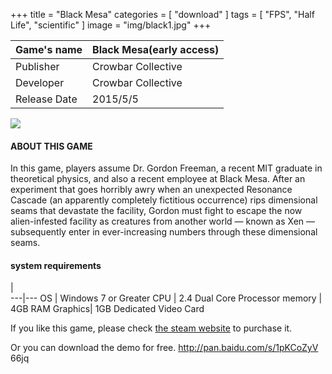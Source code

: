 +++
title = "Black Mesa"
categories = [ "download" ]
tags = [ "FPS", "Half Life", "scientific" ]
image = "img/black1.jpg"
+++

Game's name  |   Black Mesa(early access)
---|---
Publisher    |   Crowbar Collective 
Developer    |   Crowbar Collective
Release Date |   2015/5/5

![](/img/black2.jpg)

#### ABOUT THIS GAME
In this game, players assume Dr. Gordon Freeman, a recent MIT graduate in theoretical physics, and also a recent employee at Black Mesa. After an experiment that goes horribly awry when an unexpected Resonance Cascade (an apparently completely fictitious occurrence) rips dimensional seams that devastate the facility, Gordon must fight to escape the now alien-infested facility as creatures from another world — known as Xen — subsequently enter in ever-increasing numbers through these dimensional seams.

#### system requirements
   |   
---|---
OS      |       Windows 7 or Greater
CPU     | 2.4 Dual Core Processor 
memory  | 4GB RAM
Graphics| 1GB Dedicated Video Card 

If you like this game, please check [the steam website](http://store.steampowered.com/app/362890/Black_Mesa/) to purchase it.

Or you can download the demo for free.
http://pan.baidu.com/s/1pKCoZyV    66jq


